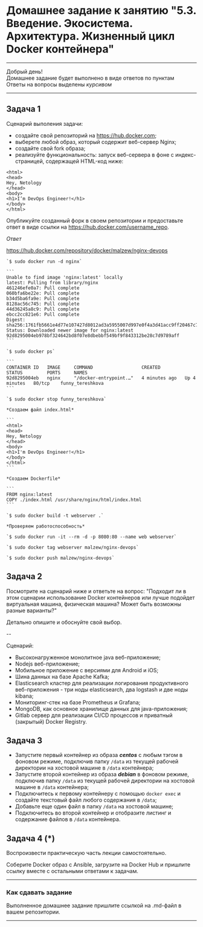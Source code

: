 
# Домашнее задание к занятию "5.3. Введение. Экосистема. Архитектура. Жизненный цикл Docker контейнера"

---

Добрый день!  
Домашнее задание будет выполнено в виде ответов по пунктам  
Ответы на вопросы выделены *курсивом*

---

## Задача 1

Сценарий выполения задачи:

- создайте свой репозиторий на https://hub.docker.com;
- выберете любой образ, который содержит веб-сервер Nginx;
- создайте свой fork образа;
- реализуйте функциональность:
запуск веб-сервера в фоне с индекс-страницей, содержащей HTML-код ниже:
```
<html>
<head>
Hey, Netology
</head>
<body>
<h1>I’m DevOps Engineer!</h1>
</body>
</html>
```
Опубликуйте созданный форк в своем репозитории и предоставьте ответ в виде ссылки на https://hub.docker.com/username_repo.

*Ответ*

https://hub.docker.com/repository/docker/malzew/nginx-devops

    `$ sudo docker run -d nginx`

    ```
    Unable to find image 'nginx:latest' locally
    latest: Pulling from library/nginx
    461246efe0a7: Pull complete 
    060bfa6be22e: Pull complete 
    b34d5ba6fa9e: Pull complete 
    8128ac56c745: Pull complete 
    44d36245a8c9: Pull complete 
    ebcc2cc821e6: Pull complete 
    Digest: sha256:1761fb5661e4d77e107427d8012ad3a5955007d997e0f4a3d41acc9ff20467c7
    Status: Downloaded newer image for nginx:latest
    92d8295004eb978bf324642bd8f07e8dbebbf549bf9f843312be28c7d9789aff
    ```

    `$ sudo docker ps`

    ```
    CONTAINER ID   IMAGE     COMMAND                  CREATED         STATUS         PORTS     NAMES
    92d8295004eb   nginx     "/docker-entrypoint.…"   4 minutes ago   Up 4 minutes   80/tcp    funny_tereshkova
    ```

    `$ sudo docker stop funny_tereshkova`

    *Создаем файл index.html*

    ```
    <html>
    <head>
    Hey, Netology
    </head>
    <body>
    <h1>I'm DevOps Engineer!</h1>
    </body>
    </html>
    ```

    *Создаем Dockerfile*

    ```
    FROM nginx:latest
    COPY ./index.html /usr/share/nginx/html/index.html
    ```

    `$ sudo docker build -t webserver .`

    *Проверяем работоспособность*

    `$ sudo docker run -it --rm -d -p 8080:80 --name web webserver`

    `$ sudo docker tag webserver malzew/nginx-devops`

    `$ sudo docker push malzew/nginx-devops`

## Задача 2

Посмотрите на сценарий ниже и ответьте на вопрос:
"Подходит ли в этом сценарии использование Docker контейнеров или лучше подойдет виртуальная машина, физическая машина? Может быть возможны разные варианты?"

Детально опишите и обоснуйте свой выбор.

--

Сценарий:

- Высоконагруженное монолитное java веб-приложение;
- Nodejs веб-приложение;
- Мобильное приложение c версиями для Android и iOS;
- Шина данных на базе Apache Kafka;
- Elasticsearch кластер для реализации логирования продуктивного веб-приложения - три ноды elasticsearch, два logstash и две ноды kibana;
- Мониторинг-стек на базе Prometheus и Grafana;
- MongoDB, как основное хранилище данных для java-приложения;
- Gitlab сервер для реализации CI/CD процессов и приватный (закрытый) Docker Registry.

## Задача 3

- Запустите первый контейнер из образа ***centos*** c любым тэгом в фоновом режиме, подключив папку ```/data``` из текущей рабочей директории на хостовой машине в ```/data``` контейнера;
- Запустите второй контейнер из образа ***debian*** в фоновом режиме, подключив папку ```/data``` из текущей рабочей директории на хостовой машине в ```/data``` контейнера;
- Подключитесь к первому контейнеру с помощью ```docker exec``` и создайте текстовый файл любого содержания в ```/data```;
- Добавьте еще один файл в папку ```/data``` на хостовой машине;
- Подключитесь во второй контейнер и отобразите листинг и содержание файлов в ```/data``` контейнера.

## Задача 4 (*)

Воспроизвести практическую часть лекции самостоятельно.

Соберите Docker образ с Ansible, загрузите на Docker Hub и пришлите ссылку вместе с остальными ответами к задачам.


---

### Как cдавать задание

Выполненное домашнее задание пришлите ссылкой на .md-файл в вашем репозитории.

---
